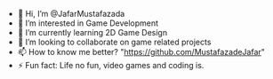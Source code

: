 - 👋 Hi, I’m @JafarMustafazada
- 👀 I’m interested in Game Development
- 🌱 I’m currently learning 2D Game Design
- 💞️ I’m looking to collaborate on game related projects
- 📫 How to know me better? "https://github.com/MustafazadeJafar"
- ⚡ Fun fact: Life no fun, video games and coding is.

<!---
JafarMustafazada/JafarMustafazada is a ✨ special ✨ repository because its `README.md` (this file) appears on your GitHub profile.
You can click the Preview link to take a look at your changes.
--->

